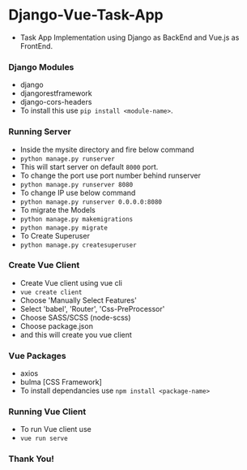# Django-Vue-Task-App

- Task App Implementation using Django as BackEnd and Vue.js as FrontEnd.

### Django Modules

- django
- djangorestframework
- django-cors-headers
- To install this use ```pip install <module-name>```.

### Running Server

- Inside the mysite directory and fire below command
- ```python manage.py runserver```
- This will start server on default ```8000``` port.
- To change the port use port number behind runserver
- ```python manage.py runserver 8080```
- To change IP use below command
- ```python manage.py runserver 0.0.0.0:8080```
- To migrate the Models
- ```python manage.py makemigrations```
- ```python manage.py migrate```
- To Create Superuser
- ```python manage.py createsuperuser```

### Create Vue Client 
- Create Vue client using vue cli
- ```vue create client```
- Choose 'Manually Select Features'
- Select 'babel', 'Router', 'Css-PreProcessor'
- Choose SASS/SCSS (node-scss)
- Choose package.json
- and this will create you vue client

### Vue Packages
- axios
- bulma [CSS Framework]
- To install dependancies use ``` npm install <package-name> ```

### Running Vue Client
- To run Vue client use
- ```vue run serve```

### Thank You!